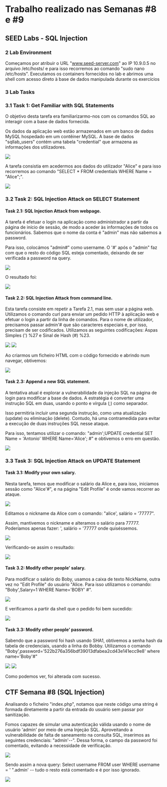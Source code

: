 # Trabalho realizado nas Semanas #8 e #9
## SEED Labs - SQL Injection

### 2 Lab Environment
Começamos por atribuir o URL "www.seed-server.com" ao IP 10.9.0.5 no arquivo /etc/hosts/ e para isso recorremos ao comando "sudo nano /etc/hosts".
Executamos os containers fornecidos no lab e abrimos uma shell com acesso direto à base de dados manipulada durante os exercícios

### 3 Lab Tasks
### 3.1 Task 1: Get Familiar with SQL Statements

O objetivo desta tarefa era familiarizarmo-nos com os comandos SQL ao interagir com a base de dados fornecida.

Os dados da aplicação web estão armazenados em um banco de dados MySQL hospedado em um contêiner MySQL. A base de dados "sqllab_users" contém uma tabela "credential" que armazena as informações dos utilizadores.

<img src="imagens/Screenshot from 2023-11-17 10-59-26.png">

A tarefa consistia em acedermos aos dados do utilizador "Alice" e para isso recorremos ao comando "SELECT * FROM credentials WHERE Name = "Alice";".

<img src = "imagens/Captura de ecrã 2023-11-17, às 23.08.25.png">



### 3.2 Task 2: SQL Injection Attack on SELECT Statement
#### Task 2.1: SQL Injection Attack from webpage.
A tarefa é efetuar o login na aplicação  como administrador a partir da página de início de sessão, de modo a aceder às informações de todos os funcionários.
Sabemos que o nome da conta é "admin" mas não sabemos a password.

Para isso, colocámos "admin#" como username. O '#' após o "admin" faz com que o resto do código SQL esteja comentado, deixando de ser verificada a password na query.

<img src = "imagens/Screenshot from 2023-11-17 11-01-31.png">

O resultado foi:

<img src= "imagens/Screenshot from 2023-11-17 11-01-38.png">



#### Task 2.2: SQL Injection Attack from command line.
Esta tarefa consiste em repetir a Tarefa 2.1, mas sem usar a página web.
Utilizamos o comando curl para enviar um pedido HTTP à aplicação web e efetuar o login a partir da linha de comandos. Para o nome de utilizador, precisamos passar admin'# que são caracteres especiais e, por isso, precisam de ser codificados.
Utilizamos as seguintes codificações: Aspas Simples (') %27 e Sinal de Hash (#) %23.

<img src="imagens/Screenshot from 2023-11-17 11-09-25.png">
<img src="imagens/Screenshot from 2023-11-17 11-09-51.png">

Ao criarmos um ficheiro HTML com o código fornecido e abrindo num navegar, obtivemos:

<img src="imagens/Captura de ecrã 2023-11-17, às 23.27.40.png">



#### Task 2.3: Append a new SQL statement.
A tentativa atual é explorar a vulnerabilidade da injeção SQL na página de login para modificar a base de dados. A estratégia é converter uma instrução SQL em duas, usando o ponto e vírgula (;) como separador.

Isso permitiria incluir uma segunda instrução, como uma atualização (update) ou eliminação (delete). Contudo, há uma contramedida para evitar a execução de duas instruções SQL nesse ataque.

Para isso, tentamos utilizar o comando: "admin';UPDATE credential SET Name = 'Antonio' WHERE Name='Alice'; #" e obtivemos o erro em questão.

<img src="imagens/Screenshot from 2023-11-17 11-48-04.png">


### 3.3 Task 3: SQL Injection Attack on UPDATE Statement
#### Task 3.1: Modify your own salary.

Nesta tarefa, temos que modificar o salário da Alice e, para isso, iniciamos sessão como "Alice'#", e na página "Edit Profile" é onde vamos recorrer ao ataque.

<img src="imagens/Screenshot from 2023-11-17 11-49-39.png">

Editamos o nickname da Alice com o comando: "alice', salário = '77777".

Assim, mantivemos o nickname e alteramos o salário para 77777. Poderíamos apenas fazer: ', salário = '77777 onde quiséssemos.

<img src="imagens/Screenshot from 2023-11-17 11-51-29.png">

Verificando-se assim o resultado:

<img src="imagens/Screenshot from 2023-11-17 11-51-16.png">


#### Task 3.2: Modify other people’ salary.

Para modificar o salário do Boby, usamos a caixa de texto NickName, outra vez no "Edit Profile" do usuário "Alice.
Para isso utilizamos o comando: "Boby',Salary=1 WHERE Name='BOBY' #".

<img src="imagens/Screenshot from 2023-11-17 11-53-26.png">

E verificamos a partir da shell que o pedido foi bem sucedido:

<img src="imagens/Screenshot from 2023-11-17 11-54-49.png">


#### Task 3.3: Modify other people’ password.

Sabendo que a password foi hash usando SHA1, obtivemos a senha hash da tabela de credenciais, usando a linha do Bobby.
Utilizamos o comando "Boby',password='522b276a356bdf39013dfabea2cd43e141ecc9e8' where name='Boby'#"

<img src="imagens/Screenshot from 2023-11-17 12-06-18.png">

<img src="imagens/Screenshot from 2023-11-17 12-06-59.png">

Como podemos ver, foi alterada com sucesso.



## CTF Semana #8 (SQL Injection)

Analisando o ficheiro "index.php", notamos que neste código uma string é formada diretamente a partir da entrada do usuário sem passar por sanitização.

Fomos capazes de simular uma autenticação válida usando o nome de usuário 'admin' por meio de uma Injeção SQL. Aproveitando a vulnerabilidade de falta de saneamento na consulta SQL, inserimos as seguintes credenciais: "admin'--". Dessa forma, o campo da password foi comentado, evitando a necessidade de verificação.

<img src="imagens/Captura de ecrã 2023-11-24, às 20.20.02.png">

Sendo assim a nova query: Select username FROM user WHERE username = ' ".admin' -- tudo o resto está comentado e é por isso ignorado.

<img src="imagens/Captura de ecrã 2023-11-24, às 20.05.42.png">